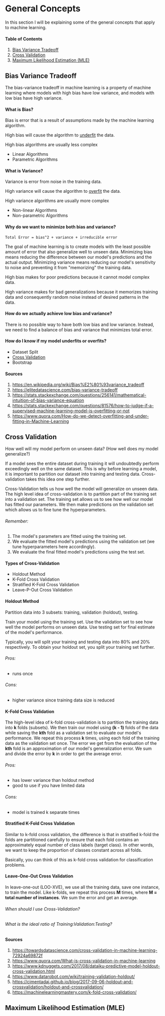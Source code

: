 # General Concepts

In this section I will be explaining some of the general concepts that apply to machine learning.

#### Table of Contents
1. [Bias Variance Tradeoff](#biasvariance)
2. [Cross Validation](#crossval)
3. [Maximum Likelihood Estimation (MLE)](#mle)

## <a name='biasvariance'></a> Bias Variance Tradeoff
The bias-variance tradeoff in machine learning is a property of machine learning where models with high bias have low variance, and models with low bias have high variance.

#### What is Bias?

Bias is error that is a result of assumptions made by the machine learning algorithm.

High bias will cause the algorithm to [underfit]() the data.

High bias algorithms are usually less complex
* Linear Algorithms
* Parametric Algorithms

#### What is Variance?

Variance is error from noise in the training data.

High variance will cause the algorithm to [overfit]() the data.

High variance algorithms are usually more complex
* Non-linear Algorithms
* Non-parametric Algorithms

#### Why do we want to minimize both bias and variance?

`Total Error = bias^2 + variance + irreducible error`

The goal of machine learning is to create models with the least possible amount of error that also generalize well to unseen data. Minimizing bias means reducing the difference between our model's predictions and the actual output. Minimizing variance means reducing our model's sensitivity to noise and preventing it from "memorizing" the training data.

High bias makes for poor predictions because it cannot model complex data.

High variance makes for bad generalizations because it memorizes training data and consequently random noise instead of desired patterns in the data.

#### How do we actually achieve low bias and variance?

There is no possible way to have both low bias and low variance. Instead, we need to find a balance of bias and variance that minimizes total error.

#### How do I know if my model underfits or overfits?

* Dataset Split
* [Cross Validation]()
* Bootstrap

#### Sources
1. https://en.wikipedia.org/wiki/Bias%E2%80%93variance_tradeoff
2. https://elitedatascience.com/bias-variance-tradeoff
3. https://stats.stackexchange.com/questions/256141/mathematical-intuition-of-bias-variance-equation
4. https://stats.stackexchange.com/questions/81576/how-to-judge-if-a-supervised-machine-learning-model-is-overfitting-or-not
5. https://www.quora.com/How-do-we-detect-overfitting-and-under-fitting-in-Machine-Learning

## <a name='crossval'></a> Cross Validation
How well will my model perform on unseen data? (How well does my model generalize?)

If a model sees the entire dataset during training it will undoubtedly perform exceedingly well on the same dataset. This is why before learning a model, it is important to partition our dataset into training and testing data. Cross-validation takes this idea one step further.

Cross-Validation tells us how well the model will generalize on unseen data. The high level idea of cross-validation is to partition part of the training set into a validation set. The training set allows us to see how well our model has fitted our parameters. We then make predictions on the validation set which allows us to fine tune the hyperparameters.

###### Remember:
1. The model's parameters are fitted using the training set.
2. We evaluate the fitted model's predictions using the validation set (we tune hyperparameters here accordingly).
3. We evaluate the final fitted model's predictions using the test set.

#### Types of Cross-Validation
* Holdout Method
* K-Fold Cross Validation
* Stratified K-Fold Cross Validation
* Leave-P-Out Cross Validation

#### Holdout Method

Partition data into 3 subsets: training, validation (holdout), testing.

Train your model using the training set. Use the validation set to see how well the model performs on unseen data. Use testing set for final estimate of the model's performance.

Typically, you will split your training and testing data into 80% and 20% respectively. To obtain your holdout set, you split your training set further.

###### Pros:
* runs once

###### Cons:
* higher variance since training data size is reduced

#### K-Fold Cross Validation

The high-level idea of k-fold cross-validation is to partition the training data into **k** folds (subsets). We then train our model using **(k - 1)** folds of the data while saving the **kth** fold as a validation set to evaluate our model's performance. We repeat this process **k** times, using each fold of the training data as the validation set once. The error we get from the evaluation of the **kth** fold is an approximation of our model's generalization error. We sum and divide the error by **k** in order to get the average error.

###### Pros:
* has lower variance than holdout method
* good to use if you have limited data

###### Cons:
* model is trained k separate times

#### Stratified K-Fold Cross Validation

Similar to k-fold cross validation, the difference is that in stratified k-fold the folds are partitioned carefully to ensure that each fold contains an approximately equal number of class labels (target class). In other words, we want to keep the proportion of classes constant across all folds.

Basically, you can think of this as k-fold cross validation for classification problems.

#### Leave-One-Out Cross Validation

In leave-one-out (LOO-XVE), we use all the training data, save one instance, to train the model. Like k-folds, we repeat this process **M** times, where **M = total number of instances**. We sum the error and get an average.

###### When should I use Cross-Validation?

###### What is the ideal ratio of Training:Validation:Testing?

#### Sources
1. https://towardsdatascience.com/cross-validation-in-machine-learning-72924a69872f
2. https://www.quora.com/What-is-cross-validation-in-machine-learning
3. https://www.kdnuggets.com/2017/08/dataiku-predictive-model-holdout-cross-validation.html
4. https://www.datarobot.com/wiki/training-validation-holdout/
5. https://cimentadaj.github.io/blog/2017-09-06-holdout-and-crossvalidation/holdout-and-crossvalidation/
6. https://machinelearningmastery.com/k-fold-cross-validation/

## <a name='mle'></a> Maximum Likelihood Estimation (MLE)

